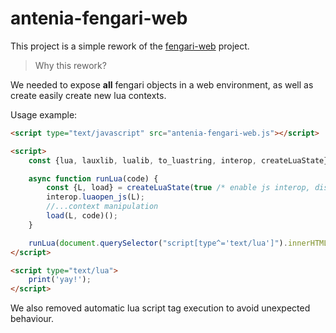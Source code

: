 # antenia-fengari-web

This project is a simple rework of the [fengari-web](https://github.com/fengari-lua/fengari-web) project.

> Why this rework?

We needed to expose **all** fengari objects in a web environment, as well as create easily create new lua contexts.

Usage example:

```html
<script type="text/javascript" src="antenia-fengari-web.js"></script>

<script>
    const {lua, lauxlib, lualib, to_luastring, interop, createLuaState} = window.fengari;

    async function runLua(code) {
        const {L, load} = createLuaState(true /* enable js interop, disabled by default */);
        interop.luaopen_js(L);
        //...context manipulation
        load(L, code)();
    }

    runLua(document.querySelector("script[type^='text/lua']").innerHTML)
</script>

<script type="text/lua">
    print('yay!');
</script>
```

We also removed automatic lua script tag execution to avoid unexpected behaviour.